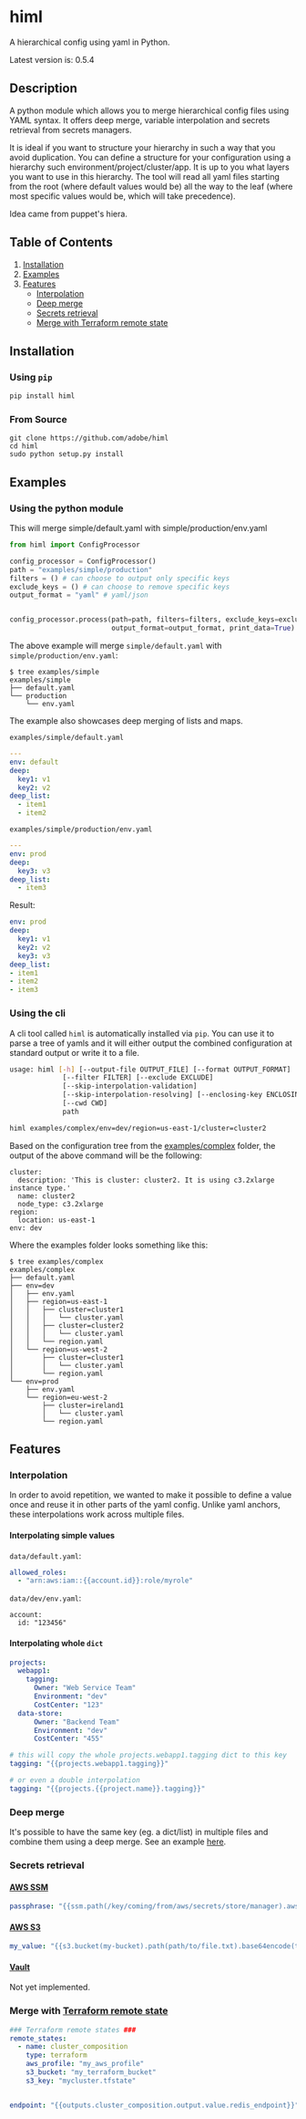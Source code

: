 # himl
A hierarchical config using yaml in Python.

Latest version is: 0.5.4

## Description

A python module which allows you to merge hierarchical config files using YAML syntax. It offers deep merge, variable interpolation and secrets retrieval from secrets managers.

It is ideal if you want to structure your hierarchy in such a way that you avoid duplication. You can define a structure for your configuration using a hierarchy such environment/project/cluster/app. It is up to you what layers you want to use in this hierarchy. The tool will read all yaml files starting from the root (where default values would be) all the way to the leaf (where most specific values would be, which will take precedence).

Idea came from puppet's hiera.

## Table of Contents  

1. [Installation](#installation)
2. [Examples](#examples)
3. [Features](#features)
    * [Interpolation](#feature-interpolation)
    * [Deep merge](#feature-deep-merge)
    * [Secrets retrieval](#feature-secrets-retrieval)
    * [Merge with Terraform remote state](#feature-terraform-remote-state)

<a name="installation"/>

## Installation

### Using `pip`

```sh
pip install himl
```

### From Source

```
git clone https://github.com/adobe/himl
cd himl
sudo python setup.py install
```

<a name="examples"/>

## Examples

### Using the python module

This will merge simple/default.yaml with simple/production/env.yaml
```py
from himl import ConfigProcessor

config_processor = ConfigProcessor()
path = "examples/simple/production"
filters = () # can choose to output only specific keys
exclude_keys = () # can choose to remove specific keys
output_format = "yaml" # yaml/json


config_processor.process(path=path, filters=filters, exclude_keys=exclude_keys, 
                         output_format=output_format, print_data=True)

```

The above example will merge `simple/default.yaml` with `simple/production/env.yaml`:
```
$ tree examples/simple
examples/simple
├── default.yaml
└── production
    └── env.yaml
```

<a name="deep-merge-example"/>

The example also showcases deep merging of lists and maps.

`examples/simple/default.yaml`
```yaml
---
env: default
deep:
  key1: v1
  key2: v2
deep_list:
  - item1
  - item2
```

`examples/simple/production/env.yaml`
```yaml
---
env: prod
deep:
  key3: v3
deep_list:
  - item3
```

Result:
```yaml
env: prod
deep:
  key1: v1
  key2: v2
  key3: v3
deep_list:
- item1
- item2
- item3
```

### Using the cli

A cli tool called `himl` is automatically installed via `pip`. You can use it to parse a tree of yamls and it will either output the combined configuration at standard output or write it to a file.

```sh
usage: himl [-h] [--output-file OUTPUT_FILE] [--format OUTPUT_FORMAT]
             [--filter FILTER] [--exclude EXCLUDE]
             [--skip-interpolation-validation]
             [--skip-interpolation-resolving] [--enclosing-key ENCLOSING_KEY]
             [--cwd CWD]
             path
```

```sh
himl examples/complex/env=dev/region=us-east-1/cluster=cluster2
```

Based on the configuration tree from the [examples/complex](examples/complex) folder, the output of the above command will be the following:
```
cluster:
  description: 'This is cluster: cluster2. It is using c3.2xlarge instance type.'
  name: cluster2
  node_type: c3.2xlarge
region:
  location: us-east-1
env: dev
```

Where the examples folder looks something like this:
```
$ tree examples/complex
examples/complex
├── default.yaml
├── env=dev
│   ├── env.yaml
│   ├── region=us-east-1
│   │   ├── cluster=cluster1
│   │   │   └── cluster.yaml
│   │   ├── cluster=cluster2
│   │   │   └── cluster.yaml
│   │   └── region.yaml
│   └── region=us-west-2
│       ├── cluster=cluster1
│       │   └── cluster.yaml
│       └── region.yaml
└── env=prod
    ├── env.yaml
    └── region=eu-west-2
        ├── cluster=ireland1
        │   └── cluster.yaml
        └── region.yaml
```

<a name="features"/>

## Features

<a name="feature-interpolation"/>

### Interpolation

In order to avoid repetition, we wanted to make it possible to define a value once and reuse it in other parts of the yaml config.
Unlike yaml anchors, these interpolations work across multiple files.

#### Interpolating simple values

`data/default.yaml`:
```yaml
allowed_roles:
  - "arn:aws:iam::{{account.id}}:role/myrole"
```

`data/dev/env.yaml`:
```
account:
  id: "123456"
```

#### Interpolating whole `dict`

```yaml
projects:
  webapp1:
    tagging:
      Owner: "Web Service Team"
      Environment: "dev"
      CostCenter: "123"
  data-store:
      Owner: "Backend Team"
      Environment: "dev"
      CostCenter: "455"

# this will copy the whole projects.webapp1.tagging dict to this key
tagging: "{{projects.webapp1.tagging}}"

# or even a double interpolation
tagging: "{{projects.{{project.name}}.tagging}}"
```

<a name="feature-deep-merge"/>

### Deep merge

It's possible to have the same key (eg. a dict/list) in multiple files and combine them using a deep merge.
See an example [here](https://github.com/adobe/himl#deep-merge-example).

<a name="feature-secrets-retrieval"/>

### Secrets retrieval

#### [AWS SSM](https://docs.aws.amazon.com/systems-manager/latest/userguide/integration-ps-secretsmanager.html)

```yaml
passphrase: "{{ssm.path(/key/coming/from/aws/secrets/store/manager).aws_profile(myprofile)}}"
```

#### [AWS S3](https://aws.amazon.com/s3/)

```yaml
my_value: "{{s3.bucket(my-bucket).path(path/to/file.txt).base64encode(true).aws_profile(myprofile)}}"
```

#### [Vault](https://www.vaultproject.io/)

Not yet implemented.


<a name="feature-terraform-remote-state"/>

### Merge with [Terraform remote state](https://www.terraform.io/docs/state/remote.html)

```yaml
### Terraform remote states ###
remote_states:
  - name: cluster_composition
    type: terraform
    aws_profile: "my_aws_profile"
    s3_bucket: "my_terraform_bucket"
    s3_key: "mycluster.tfstate"


endpoint: "{{outputs.cluster_composition.output.value.redis_endpoint}}"
```